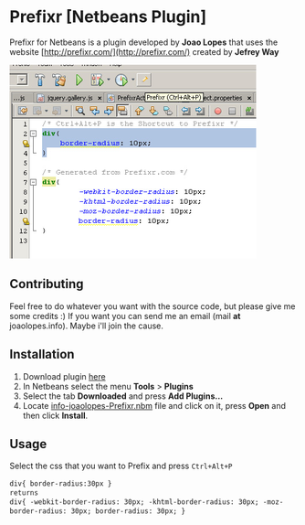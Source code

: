Prefixr [Netbeans Plugin]
=========================

Prefixr for Netbeans is a plugin developed by **Joao Lopes** that
uses the website [http://prefixr.com/](http://prefixr.com/) created by **Jefrey Way**

![Screenshot](https://github.com/DPr00f/PrefixrNetbeansPlugin/raw/master/prefixr-screenshot.jpg)


Contributing
------------

Feel free to do whatever you want with the source code, but please give me some credits :)
If you want you can send me an email (mail **at** joaolopes.info).
Maybe i'll join the cause.


Installation
------------

1. Download plugin [here](https://github.com/downloads/DPr00f/PrefixrNetbeansPlugin/info-joaolopes-Prefixr.nbm)
2. In Netbeans select the menu **Tools** > **Plugins**
3. Select the tab **Downloaded** and press **Add Plugins...**
4. Locate [info-joaolopes-Prefixr.nbm](https://github.com/downloads/DPr00f/PrefixrNetbeansPlugin/info-joaolopes-Prefixr.nbm) file and click on it, press **Open** and then click **Install**. 


Usage
-----

Select the css that you want to Prefix and press `Ctrl+Alt+P`

    div{ border-radius:30px }
    returns
    div{ -webkit-border-radius: 30px; -khtml-border-radius: 30px; -moz-border-radius: 30px; border-radius: 30px; }